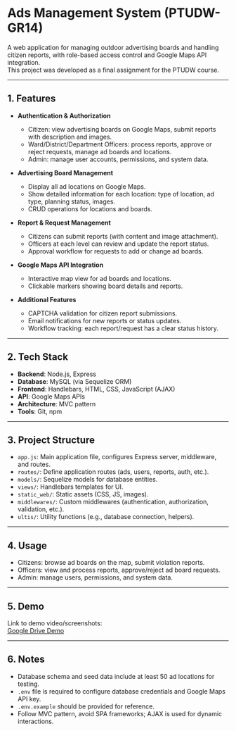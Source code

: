 # Ads Management System (PTUDW-GR14)

A web application for managing outdoor advertising boards and handling citizen reports, with role-based access control and Google Maps API integration.  
This project was developed as a final assignment for the PTUDW course.

---

## 1. Features

- **Authentication & Authorization**
  - Citizen: view advertising boards on Google Maps, submit reports with description and images.
  - Ward/District/Department Officers: process reports, approve or reject requests, manage ad boards and locations.
  - Admin: manage user accounts, permissions, and system data.

- **Advertising Board Management**
  - Display all ad locations on Google Maps.
  - Show detailed information for each location: type of location, ad type, planning status, images.
  - CRUD operations for locations and boards.

- **Report & Request Management**
  - Citizens can submit reports (with content and image attachment).
  - Officers at each level can review and update the report status.
  - Approval workflow for requests to add or change ad boards.

- **Google Maps API Integration**
  - Interactive map view for ad boards and locations.
  - Clickable markers showing board details and reports.

- **Additional Features**
  - CAPTCHA validation for citizen report submissions.
  - Email notifications for new reports or status updates.
  - Workflow tracking: each report/request has a clear status history.

---

## 2. Tech Stack

- **Backend**: Node.js, Express  
- **Database**: MySQL (via Sequelize ORM)  
- **Frontend**: Handlebars, HTML, CSS, JavaScript (AJAX)  
- **API**: Google Maps APIs  
- **Architecture**: MVC pattern  
- **Tools**: Git, npm  

---

## 3. Project Structure

- `app.js`: Main application file, configures Express server, middleware, and routes.  
- `routes/`: Define application routes (ads, users, reports, auth, etc.).  
- `models/`: Sequelize models for database entities.  
- `views/`: Handlebars templates for UI.  
- `static_web/`: Static assets (CSS, JS, images).  
- `middlewares/`: Custom middlewares (authentication, authorization, validation, etc.).  
- `ultis/`: Utility functions (e.g., database connection, helpers).  

---

## 4. Usage

- Citizens: browse ad boards on the map, submit violation reports.  
- Officers: view and process reports, approve/reject ad board requests.  
- Admin: manage users, permissions, and system data.  

---

## 5. Demo

Link to demo video/screenshots:  
[Google Drive Demo](https://drive.google.com/drive/folders/1v2E_rKqATg7tXbdA8BcxZ0Qw_164gQmb?fbclid=IwY2xjawNOJTNleHRuA2FlbQIxMABicmlkETE4ZlBsRmVPc0Q2UUNJUUI5AR4FaGTK38G_Wnlc79MLJTchQOZBcEno82NyeNbHbJ6Kwwk2kx1uS5xDB2jlfw_aem_pdz00Qi8x0UWexM3jOab1g)

---

## 6. Notes

- Database schema and seed data include at least 50 ad locations for testing.  
- `.env` file is required to configure database credentials and Google Maps API key.  
- `.env.example` should be provided for reference.  
- Follow MVC pattern, avoid SPA frameworks; AJAX is used for dynamic interactions.  

